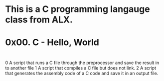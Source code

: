 #
#
# This is a C programming langauge class from ALX.
# 0x00. C - Hello, World
#
#

0	A  script that runs a C file through the preprocessor and save the result in		to another file
1	A script that compiles a C file but does not link.
2	A script that generates the assembly code of a C code and save it in an 
	output file.

